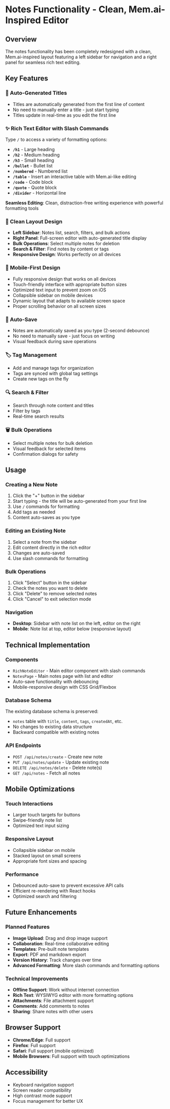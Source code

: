 # Notes Functionality - Clean, Mem.ai-Inspired Editor

## Overview

The notes functionality has been completely redesigned with a clean, Mem.ai-inspired layout featuring a left sidebar for navigation and a right panel for seamless rich text editing.

## Key Features

### 🎯 Auto-Generated Titles
- Titles are automatically generated from the first line of content
- No need to manually enter a title - just start typing
- Titles update in real-time as you edit the first line

### ✨ Rich Text Editor with Slash Commands
Type `/` to access a variety of formatting options:

- **`/h1`** - Large heading
- **`/h2`** - Medium heading
- **`/h3`** - Small heading
- **`/bullet`** - Bullet list
- **`/numbered`** - Numbered list
- **`/table`** - Insert an interactive table with Mem.ai-like editing
- **`/code`** - Code block
- **`/quote`** - Quote block
- **`/divider`** - Horizontal line

**Seamless Editing**: Clean, distraction-free writing experience with powerful formatting tools

### 🎨 Clean Layout Design
- **Left Sidebar**: Notes list, search, filters, and bulk actions
- **Right Panel**: Full-screen editor with auto-generated title display
- **Bulk Operations**: Select multiple notes for deletion
- **Search & Filter**: Find notes by content or tags
- **Responsive Design**: Works perfectly on all devices

### 📱 Mobile-First Design
- Fully responsive design that works on all devices
- Touch-friendly interface with appropriate button sizes
- Optimized text input to prevent zoom on iOS
- Collapsible sidebar on mobile devices
- Dynamic layout that adapts to available screen space
- Proper scrolling behavior on all screen sizes

### 🔄 Auto-Save
- Notes are automatically saved as you type (2-second debounce)
- No need to manually save - just focus on writing
- Visual feedback during save operations

### 🏷️ Tag Management
- Add and manage tags for organization
- Tags are synced with global tag settings
- Create new tags on the fly

### 🔍 Search & Filter
- Search through note content and titles
- Filter by tags
- Real-time search results

### 🗑️ Bulk Operations
- Select multiple notes for bulk deletion
- Visual feedback for selected items
- Confirmation dialogs for safety

## Usage

### Creating a New Note
1. Click the "+" button in the sidebar
2. Start typing - the title will be auto-generated from your first line
3. Use `/` commands for formatting
4. Add tags as needed
5. Content auto-saves as you type

### Editing an Existing Note
1. Select a note from the sidebar
2. Edit content directly in the rich editor
3. Changes are auto-saved
4. Use slash commands for formatting

### Bulk Operations
1. Click "Select" button in the sidebar
2. Check the notes you want to delete
3. Click "Delete" to remove selected notes
4. Click "Cancel" to exit selection mode

### Navigation
- **Desktop**: Sidebar with note list on the left, editor on the right
- **Mobile**: Note list at top, editor below (responsive layout)

## Technical Implementation

### Components
- `RichNoteEditor` - Main editor component with slash commands
- `NotesPage` - Main notes page with list and editor
- Auto-save functionality with debouncing
- Mobile-responsive design with CSS Grid/Flexbox

### Database Schema
The existing database schema is preserved:
- `notes` table with `title`, `content`, `tags`, `createdAt`, etc.
- No changes to existing data structure
- Backward compatible with existing notes

### API Endpoints
- `POST /api/notes/create` - Create new note
- `PUT /api/notes/update` - Update existing note
- `DELETE /api/notes/delete` - Delete note(s)
- `GET /api/notes` - Fetch all notes

## Mobile Optimizations

### Touch Interactions
- Larger touch targets for buttons
- Swipe-friendly note list
- Optimized text input sizing

### Responsive Layout
- Collapsible sidebar on mobile
- Stacked layout on small screens
- Appropriate font sizes and spacing

### Performance
- Debounced auto-save to prevent excessive API calls
- Efficient re-rendering with React hooks
- Optimized search and filtering

## Future Enhancements

### Planned Features
- **Image Upload**: Drag and drop image support
- **Collaboration**: Real-time collaborative editing
- **Templates**: Pre-built note templates
- **Export**: PDF and markdown export
- **Version History**: Track changes over time
- **Advanced Formatting**: More slash commands and formatting options

### Technical Improvements
- **Offline Support**: Work without internet connection
- **Rich Text**: WYSIWYG editor with more formatting options
- **Attachments**: File attachment support
- **Comments**: Add comments to notes
- **Sharing**: Share notes with other users

## Browser Support

- **Chrome/Edge**: Full support
- **Firefox**: Full support
- **Safari**: Full support (mobile optimized)
- **Mobile Browsers**: Full support with touch optimizations

## Accessibility

- Keyboard navigation support
- Screen reader compatibility
- High contrast mode support
- Focus management for better UX